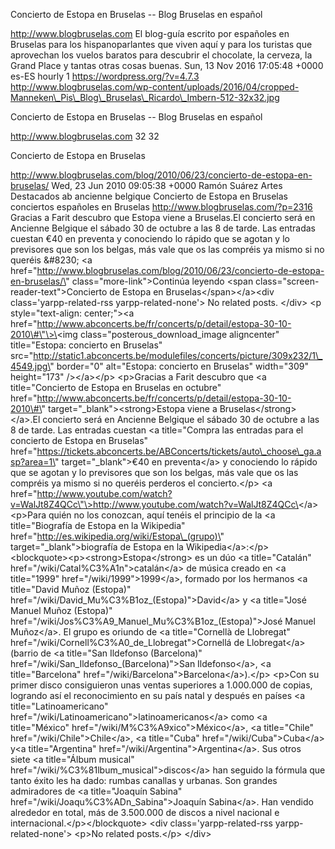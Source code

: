 Concierto de Estopa en Bruselas -- Blog Bruselas en español

http://www.blogbruselas.com El blog-guía escrito por españoles en
Bruselas para los hispanoparlantes que viven aquí y para los turistas
que aprovechan los vuelos baratos para descubrir el chocolate, la
cerveza, la Grand Place y tantas otras cosas buenas. Sun, 13 Nov 2016
17:05:48 +0000 es-ES hourly 1 https://wordpress.org/?v=4.7.3
http://www.blogbruselas.com/wp-content/uploads/2016/04/cropped-Manneken\_Pis\_Blog\_Bruselas\_Ricardo\_Imbern-512-32x32.jpg

Concierto de Estopa en Bruselas -- Blog Bruselas en español

http://www.blogbruselas.com 32 32

Concierto de Estopa en Bruselas

http://www.blogbruselas.com/blog/2010/06/23/concierto-de-estopa-en-bruselas/
Wed, 23 Jun 2010 09:05:38 +0000 Ramón Suárez Artes Destacados ab
ancienne belgique Concierto de Estopa en Bruselas conciertos españoles
en Bruselas http://www.blogbruselas.com/?p=2316 Gracias a Farit descubro
que Estopa viene a Bruselas.El concierto será en Ancienne Belgique el
sábado 30 de octubre a las 8 de tarde. Las entradas cuestan €40 en
preventa y conociendo lo rápido que se agotan y lo previsores que son
los belgas, más vale que os las compréis ya mismo si no queréis &\#8230;
\<a
href=\"http://www.blogbruselas.com/blog/2010/06/23/concierto-de-estopa-en-bruselas/\"
class=\"more-link\"\>Continúa leyendo \<span
class=\"screen-reader-text\"\>Concierto de Estopa en
Bruselas\</span\>\</a\>\<div class=\'yarpp-related-rss
yarpp-related-none\'\> No related posts. \</div\> \<p
style=\"text-align: center;\"\>\<a
href=\"http://www.abconcerts.be/fr/concerts/p/detail/estopa-30-10-2010\#\"\>\<img
class=\"posterous\_download\_image aligncenter\" title=\"Estopa:
concierto en Bruselas\"
src=\"http://static1.abconcerts.be/modulefiles/concerts/picture/309x232/1\_4549.jpg\"
border=\"0\" alt=\"Estopa: concierto en Bruselas\" width=\"309\"
height=\"173\" /\>\</a\>\</p\> \<p\>Gracias a Farit descubro que \<a
title=\"Concierto de Estopa en Bruselas en octubre\"
href=\"http://www.abconcerts.be/fr/concerts/p/detail/estopa-30-10-2010\#\"
target=\"\_blank\"\>\<strong\>Estopa viene a
Bruselas\</strong\>\</a\>.El concierto será en Ancienne Belgique el
sábado 30 de octubre a las 8 de tarde. Las entradas cuestan \<a
title=\"Compra las entradas para el concierto de Estopa en Bruselas\"
href=\"https://tickets.abconcerts.be/ABConcerts/tickets/auto\_choose\_ga.asp?area=1\"
target=\"\_blank\"\>€40 en preventa\</a\> y conociendo lo rápido que se
agotan y lo previsores que son los belgas, más vale que os las compréis
ya mismo si no queréis perderos el concierto.\</p\> \<a
href=\"http://www.youtube.com/watch?v=WalJt8Z4QCc\"\>http://www.youtube.com/watch?v=WalJt8Z4QCc\</a\>
\<p\>Para quién no los conozcan, aquí tenéis el principio de la \<a
title=\"Biografía de Estopa en la Wikipedia\"
href=\"http://es.wikipedia.org/wiki/Estopa\_(grupo)\"
target=\"\_blank\"\>biografía de Estopa en la Wikipedia\</a\>:\</p\>
\<blockquote\>\<p\>\<strong\>Estopa\</strong\> es un dúo \<a
title=\"Catalán\" href=\"/wiki/Catal%C3%A1n\"\>catalán\</a\> de música
creado en \<a title=\"1999\" href=\"/wiki/1999\"\>1999\</a\>, formado
por los hermanos \<a title=\"David Muñoz (Estopa)\"
href=\"/wiki/David\_Mu%C3%B1oz\_(Estopa)\"\>David\</a\> y \<a
title=\"José Manuel Muñoz (Estopa)\"
href=\"/wiki/Jos%C3%A9\_Manuel\_Mu%C3%B1oz\_(Estopa)\"\>José Manuel
Muñoz\</a\>. El grupo es oriundo de \<a title=\"Cornellà de Llobregat\"
href=\"/wiki/Cornell%C3%A0\_de\_Llobregat\"\>Cornellá de Llobregat\</a\>
(barrio de \<a title=\"San Ildefonso (Barcelona)\"
href=\"/wiki/San\_Ildefonso\_(Barcelona)\"\>San Ildefonso\</a\>, \<a
title=\"Barcelona\" href=\"/wiki/Barcelona\"\>Barcelona\</a\>).\</p\>
\<p\>Con su primer disco consiguieron unas ventas superiores a 1.000.000
de copias, logrando así el reconocimiento en su país natal y después en
países \<a title=\"Latinoamericano\"
href=\"/wiki/Latinoamericano\"\>latinoamericanos\</a\> como \<a
title=\"México\" href=\"/wiki/M%C3%A9xico\"\>México\</a\>, \<a
title=\"Chile\" href=\"/wiki/Chile\"\>Chile\</a\>, \<a title=\"Cuba\"
href=\"/wiki/Cuba\"\>Cuba\</a\> y\<a title=\"Argentina\"
href=\"/wiki/Argentina\"\>Argentina\</a\>. Sus otros siete \<a
title=\"Álbum musical\" href=\"/wiki/%C3%81lbum\_musical\"\>discos\</a\>
han seguido la fórmula que tanto éxito les ha dado: rumbas canallas y
urbanas. Son grandes admiradores de \<a title=\"Joaquín Sabina\"
href=\"/wiki/Joaqu%C3%ADn\_Sabina\"\>Joaquín Sabina\</a\>. Han vendido
alrededor en total, más de 3.500.000 de discos a nivel nacional e
internacional.\</p\>\</blockquote\> \<div class=\'yarpp-related-rss
yarpp-related-none\'\> \<p\>No related posts.\</p\> \</div\>
